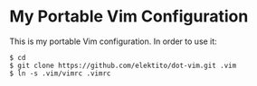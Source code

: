 My Portable Vim Configuration
=============================

This is my portable Vim configuration. In order to use it:

    $ cd
    $ git clone https://github.com/elektito/dot-vim.git .vim
    $ ln -s .vim/vimrc .vimrc
